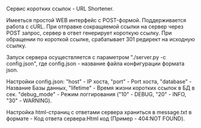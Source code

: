 Сервис коротких ссылок - URL Shortener.

Имееться простой WEB интерфейс с POST-формой.
Поддерживается работа с cURL.
При отправке сокращяемой ссылки на сервер через POST запрос, сервер в ответ генерирует короткую ссылку.
При обращении по короткой ссылке, срабатывает 301 редирект на исходную ссылку.

Запуск сервера осуществляется с параметром "./server.py -c config.json", где config.json - название файла конфигурации формата json.

Настройки config.json:
  "host"    -    IP хоста,   "port"    -    Port хоста,   "database"  -  Название Базы данных,   "lifetime"  -  Время жизни коротких ссылок в БД в сек.
  "debug_mode" - Режим логгирования ("10" - DEBUG, "20" - INFO, "30" - WARNING).

Настройка html-страниц с ответами сервера храниться в message.txt в формате -  Код ответа сервера:Html код
(Пример - 404:<html>NOT FOUND</html>).
